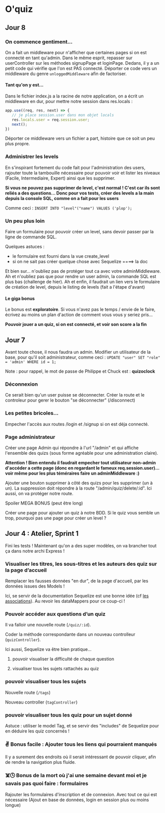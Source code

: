# O'quiz

## Jour 8

### On commence gentiment...

On a fait un middleware pour n'afficher que certaines pages si on est connecté en tant qu'admin. Dans le même esprit, repasser sur userController sur les méthodes signupPage et loginPage. Dedans, il y a un petit code qui vérifie que l'on est PAS connecté. Déporter ce code vers un middleware du genre `unloggedMiddleware` afin de factoriser.

#### Tant qu'on y est...

Dans le fichier index.js a la racine de notre application, on a écrit un middleware en dur, pour mettre notre session dans res.locals :

```javascript
app.use((req, res, next) => {
   // je place session.user dans mon objet locals
   res.locals.user = req.session.user;
   next();
})
```

Déporter ce middleware vers un fichier a part, histoire que ce soit un peu plus propre.

### Administrer les levels

En s'inspirant fortement du code fait pour l'administration des users, rajouter toute la tambouille nécessaire pour pouvoir voir et lister les niveaux (Facile, Intermediaire, Expert) ainsi que les supprimer.

**Si vous ne pouvez pas supprimer de level, c'est normal ! C'est car ils sont reliés a des questions... Donc pour vos tests, créer des levels a la main depuis la console SQL, comme on a fait pour les users**

Comme ceci : `INSERT INTO "level"("name") VALUES ('plop');`

### Un peu plus loin

Faire un formulaire pour pouvoir créer un level, sans devoir passer par la ligne de commande SQL.

Quelques astuces :
- le formulaire est fourni dans la vue create_level
- si on ne sait pas créer quelque chose avec Sequelize ====> la doc

Et bien sur... n'oubliez pas de protéger tout ca avec votre adminMiddleware.
Ah et n'oubliez pas que pour rendre un user admin, la commande SQL est plus bas (challenge de hier).
Ah et enfin, il faudrait un lien vers le formulaire de création de level, depuis le listing de levels (fait a l'étape d'avant)

#### Le giga bonus

Le bonus est **exploratoire**. Si vous n'avez pas le temps / envie de le faire, écrivez au moins un plan d'action de comment vous vous y seriez pris...

**Pouvoir jouer a un quiz, si on est connecté, et voir son score a la fin**

## Jour 7

Avant toute chose, il nous faudra un admin. Modifier un utilisateur de la base,
pour qu'il soit administrateur, comme ceci : 
`UPDATE "user" SET "role" = 'admin' WHERE id = 1;`

Note : pour rappel, le mot de passe de Philippe et Chuck est : **quizoclock**

### Déconnexion

Ce serait bien qu'un user puisse se déconnecter. Créer la route et le controleur pour gerer le bouton "se déconnecter" (/disconnect)

### Les petites bricoles...

Empecher l'accès aux routes /login et /signup si on est déja connecté.

### Page administrateur

Créer une page Admin qui répondre à l'url "/admin" et qui affiche l'ensemble des quizs (sous forme agréable pour une administration claire).

**Attention ! Bien entendu il faudrait empecher tout utilisateur non-admin d'accéder a cette page (donc en regardant le fameux req.session.user)... voir même pour les plus téméraires faire un adminMiddleware :)**

Ajouter une bouton supprimer à côté des quizs pour les supprimer (un à un).
La suppression doit répondre à la route "/admin/quiz/delete/:id".
Ici aussi, on va protéger notre route.

Spoiler
MEGA BONUS (peut être long)

Créer une page pour ajouter un quiz à notre BDD. Si le quiz vous semble un trop, pourquoi pas une page pour créer un level ?

## Jour 4 : Atelier, Sprint 1

Fini les tests ! Maintenant qu'on a des super modèles, on va brancher tout ça dans notre archi Express !

### Visualiser les titres, les sous-titres et les auteurs des quiz sur la page d’accueil

Remplacer les fausses données "en dur", de la page d'accueil, par les données issues des Models !

Ici, se servir de la documentation Sequelize est une bonne idée (cf [les associations](https://sequelize.org/master/manual/eager-loading.html)).
Au revoir les dataMappers pour ce coup-ci !

### Pouvoir accéder aux questions d’un quiz

Il va falloir une nouvelle route (`/quiz/:id`).

Coder la méthode correspondante dans un nouveau controlleur (`quizController`).

Ici aussi, Sequelize va être bien pratique...

1. pouvoir visualiser la difficulté de chaque question

2. visualiser tous les sujets rattachés au quiz

### pouvoir visualiser tous les sujets

Nouvelle route (`/tags`)

Nouveau controller (`tagController`)

### pouvoir visualiser tous les quiz pour un sujet donné

Astuce : utiliser le model Tag, et se servir des "includes" de Sequelize pour en déduire les quiz concernés !

### :v: Bonus facile : Ajouter tous les liens qui pourraient manqués

Il y a surement des endroits où il serait intéressant de pouvoir cliquer, afin de rendre la navigation plus fluide.

### :skull_and_crossbones::clock4: Bonus de la mort où j'ai une semaine devant moi et je savais pas quoi faire : formulaires

Rajouter les formulaires d'inscription et de connexion.
Avec tout ce qui est nécessaire (Ajout en base de données, login en session plus ou moins longue)
